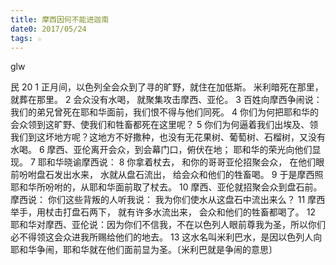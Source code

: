 ```yaml
---
title: 摩西因何不能进迦南
date0: 2017/05/24
tags: ☆
---
```


glw


民 20
1 正月间，以色列全会众到了寻的旷野，就住在加低斯。
    米利暗死在那里，就葬在那里。
        2 会众没有水喝，
          就聚集攻击摩西、亚伦。
            3 百姓向摩西争闹说：我们的弟兄曾死在耶和华面前，我们恨不得与他们同死。
              4 你们为何把耶和华的会众领到这旷野、使我们和牲畜都死在这里呢？
            5 你们为何逼着我们出埃及、领我们到这坏地方呢？这地方不好撒种，也没有无花果树、葡萄树、石榴树，又没有水喝。
          6 摩西、亚伦离开会众，到会幕门口，俯伏在地；
        耶和华的荣光向他们显现。
            7 耶和华晓谕摩西说：
              8 你拿着杖去，
                和你的哥哥亚伦招聚会众，
                  在他们眼前吩咐盘石发出水来，
                水就从盘石流出，
              给会众和他们的牲畜喝。
            9 于是摩西照耶和华所吩咐的，从耶和华面前取了杖去。
        10 摩西、亚伦就招聚会众到盘石前。
          摩西说：
            你们这些背叛的人听我说：
              我为你们使水从这盘石中流出来么？
            11 摩西举手，用杖击打盘石两下，
          就有许多水流出来，
        会众和他们的牲畜都喝了。
    12 耶和华对摩西、亚伦说：因为你们不信我，不在以色列人眼前尊我为圣，所以你们必不得领这会众进我所赐给他们的地去。
13 这水名叫米利巴水，是因以色列人向耶和华争闹，耶和华就在他们面前显为圣。〔米利巴就是争闹的意思〕
